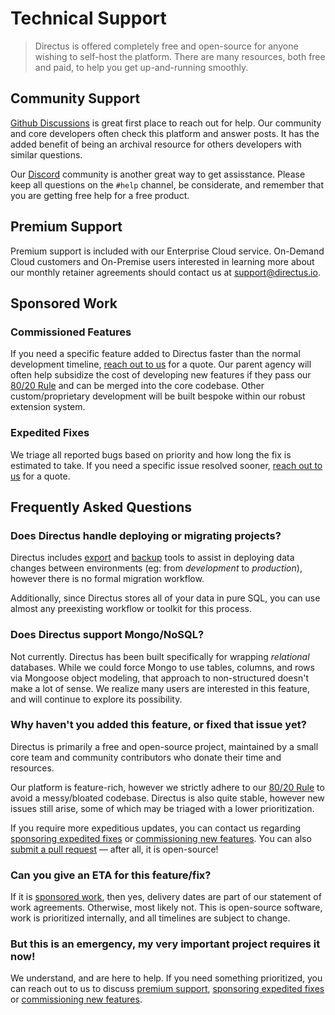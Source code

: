 # Technical Support

> Directus is offered completely free and open-source for anyone wishing to self-host the platform. There are many resources, both free and paid, to help you get up-and-running smoothly.

## Community Support

[Github Discussions](https://github.com/directus/directus/discussions) is great first place to reach out for help. Our community and core developers often check this platform and answer posts. It has the added benefit of being an archival resource for others developers with similar questions.

Our [Discord](https://directus.chat) community is another great way to get assisstance. Please keep all questions on the `#help` channel, be considerate, and remember that you are getting free help for a free product.

## Premium Support

Premium support is included with our Enterprise Cloud service. On-Demand Cloud customers and On-Premise users interested in learning more about our monthly retainer agreements should contact us at [support@directus.io](mailto:support@directus.io).

## Sponsored Work

### Commissioned Features

If you need a specific feature added to Directus faster than the normal development timeline, [reach out to us](https://directus.io/contact/) for a quote. Our parent agency will often help subsidize the cost of developing new features if they pass our [80/20 Rule](/getting-started/contributing) and can be merged into the core codebase. Other custom/proprietary development will be built bespoke within our robust extension system.

### Expedited Fixes

We triage all reported bugs based on priority and how long the fix is estimated to take. If you need a specific issue resolved sooner, [reach out to us](#) for a quote.

## Frequently Asked Questions

### Does Directus handle deploying or migrating projects?

Directus includes [export](#) and [backup](#) tools to assist in deploying data changes between environments (eg: from _development_ to _production_), however there is no formal migration workflow.

Additionally, since Directus stores all of your data in pure SQL, you can use almost any preexisting workflow or toolkit for this process.

### Does Directus support Mongo/NoSQL?

Not currently. Directus has been built specifically for wrapping _relational_ databases. While we could force Mongo to use tables, columns, and rows via Mongoose object modeling, that approach to non-structured doesn't make a lot of sense. We realize many users are interested in this feature, and will continue to explore its possibility.

### Why haven't you added this feature, or fixed that issue yet?

Directus is primarily a free and open-source project, maintained by a small core team and community contributors who donate their time and resources.

Our platform is feature-rich, however we strictly adhere to our [80/20 Rule](/getting-started/contributing) to avoid a messy/bloated codebase. Directus is also quite stable, however new issues still arise, some of which may be triaged with a lower prioritization.

If you require more expeditious updates, you can contact us regarding [sponsoring expedited fixes](#) or [commissioning new features](#). You can also [submit a pull request](#) — after all, it is open-source!

### Can you give an ETA for this feature/fix?

If it is [sponsored work](#), then yes, delivery dates are part of our statement of work agreements. Otherwise, most likely not. This is open-source software, work is prioritized internally, and all timelines are subject to change.

### But this is an emergency, my very important project requires it now!

We understand, and are here to help. If you need something prioritized, you can reach out to us to discuss [premium support](#), [sponsoring expedited fixes](#) or [commissioning new features](#).

